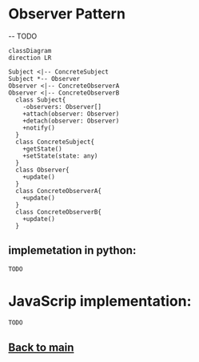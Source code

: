 # Observer Pattern
--
TODO
```mermaid
classDiagram
direction LR

Subject <|-- ConcreteSubject
Subject *-- Observer
Observer <|-- ConcreteObserverA
Observer <|-- ConcreteObserverB
  class Subject{
    -observers: Observer[]
    +attach(observer: Observer)
    +detach(observer: Observer)
    +notify()
  }
  class ConcreteSubject{
    +getState()
    +setState(state: any)
  }
  class Observer{
    +update()
  }
  class ConcreteObserverA{
    +update()
  }
  class ConcreteObserverB{
    +update()
  }
```

## implemetation in python:
```python
TODO
```
# JavaScrip implementation:

```js
TODO
```

## [Back to main](../readme.md)